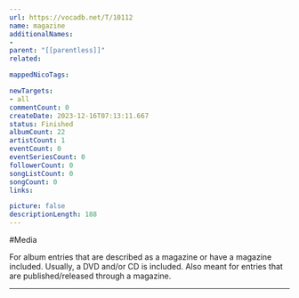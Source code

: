 ```yaml
---
url: https://vocadb.net/T/10112
name: magazine
additionalNames: 
- 
parent: "[[parentless]]"
related:

mappedNicoTags:

newTargets:
- all
commentCount: 0
createDate: 2023-12-16T07:13:11.667
status: Finished
albumCount: 22
artistCount: 1
eventCount: 0
eventSeriesCount: 0
followerCount: 0
songListCount: 0
songCount: 0
links: 

picture: false
descriptionLength: 188
---
```


#Media

For album entries that are described as a magazine or have a magazine included.
Usually, a DVD and/or CD is included.
Also meant for entries that are published/released through a magazine.

---

